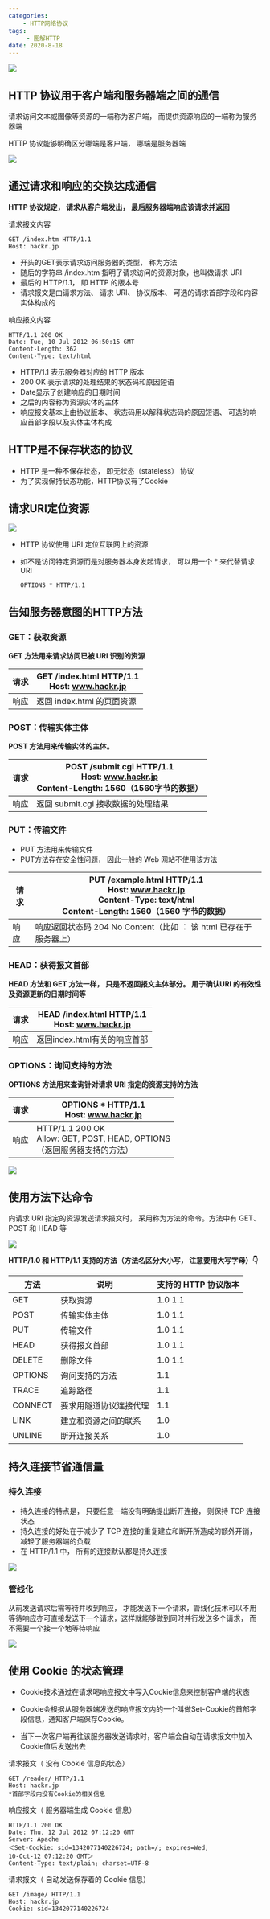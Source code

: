 ```yaml
---
categories:
    - HTTP网络协议
tags:
	 - 图解HTTP
date: 2020-8-18
---
```


![](https://s1.ax1x.com/2020/08/23/d0q5dI.png)

## HTTP 协议用于客户端和服务器端之间的通信
请求访问文本或图像等资源的一端称为客户端， 而提供资源响应的一端称为服务器端

 HTTP 协议能够明确区分哪端是客户端， 哪端是服务器端

![](https://s1.ax1x.com/2020/08/19/d1zwQ0.png)



## 通过请求和响应的交换达成通信

**HTTP 协议规定， 请求从客户端发出， 最后服务器端响应该请求并返回**



请求报文内容

```
GET /index.htm HTTP/1.1
Host: hackr.jp
```

* 开头的GET表示请求访问服务器的类型， 称为方法
* 随后的字符串 /index.htm 指明了请求访问的资源对象，也叫做请求 URI
* 最后的 HTTP/1.1， 即 HTTP 的版本号
* 请求报文是由请求方法、 请求 URI、 协议版本、 可选的请求首部字段和内容实体构成的



响应报文内容

```
HTTP/1.1 200 OK
Date: Tue, 10 Jul 2012 06:50:15 GMT
Content-Length: 362
Content-Type: text/html
```

*  HTTP/1.1 表示服务器对应的 HTTP 版本
* 200 OK 表示请求的处理结果的状态码和原因短语
* Date显示了创建响应的日期时间
* 之后的内容称为资源实体的主体
* 响应报文基本上由协议版本、 状态码用以解释状态码的原因短语、 可选的响应首部字段以及实体主体构成



## HTTP是不保存状态的协议

* HTTP 是一种不保存状态， 即无状态（stateless） 协议
* 为了实现保持状态功能，HTTP协议有了Cookie



## 请求URI定位资源

![](https://s1.ax1x.com/2020/08/20/dJQkQI.png)

* HTTP 协议使用 URI 定位互联网上的资源

* 如不是访问特定资源而是对服务器本身发起请求， 可以用一个 * 来代替请求 URI

  ```text
  OPTIONS * HTTP/1.1
  ```

  

## 告知服务器意图的HTTP方法

### GET：获取资源

**GET 方法用来请求访问已被 URI 识别的资源**

| 请求 | GET /index.html HTTP/1.1<br />Host: www.hackr.jp |
| ---- | ------------------------------------------------ |
| 响应 | 返回 index.html 的页面资源                       |



### POST：传输实体主体

**POST 方法用来传输实体的主体。**

| 请求 | POST /submit.cgi HTTP/1.1<br />Host: www.hackr.jp<br />Content-Length: 1560（1560字节的数据） |
| ---- | ------------------------------------------------------------ |
| 响应 | 返回 submit.cgi 接收数据的处理结果                           |



### PUT：传输文件

* PUT 方法用来传输文件
* PUT方法存在安全性问题， 因此一般的 Web 网站不使用该方法

| 请求 | PUT /example.html HTTP/1.1<br/>Host: www.hackr.jp<br/>Content-Type: text/html<br/>Content-Length: 1560（1560 字节的数据） |
| ---- | ------------------------------------------------------------ |
| 响应 | 响应返回状态码 204 No Content（比如 ： 该 html 已存在于服务器上） |



### HEAD：获得报文首部

**HEAD 方法和 GET 方法一样， 只是不返回报文主体部分。 用于确认URI 的有效性及资源更新的日期时间等**

| 请求 | HEAD /index.html HTTP/1.1<br/>Host: www.hackr.jp |
| ---- | ------------------------------------------------ |
| 响应 | 返回index.html有关的响应首部                     |



### OPTIONS：询问支持的方法

**OPTIONS 方法用来查询针对请求 URI 指定的资源支持的方法**

| 请求 | OPTIONS * HTTP/1.1<br/>Host: www.hackr.jp                    |
| ---- | ------------------------------------------------------------ |
| 响应 | HTTP/1.1 200 OK<br/>Allow: GET, POST, HEAD, OPTIONS<br/>（返回服务器支持的方法） |

![](https://s1.ax1x.com/2020/08/20/dJQmTS.png)



## 使用方法下达命令

向请求 URI 指定的资源发送请求报文时， 采用称为方法的命令。方法中有 GET、 POST 和 HEAD 等

![](https://s1.ax1x.com/2020/08/20/dJQKYQ.png)

**HTTP/1.0 和 HTTP/1.1 支持的方法（方法名区分大小写， 注意要用大写字母）👇**

| 方法    | 说明                   | 支持的 HTTP 协议版本 |
| ------- | ---------------------- | -------------------- |
| GET     | 获取资源               | 1.0  1.1             |
| POST    | 传输实体主体           | 1.0  1.1             |
| PUT     | 传输文件               | 1.0  1.1             |
| HEAD    | 获得报文首部           | 1.0  1.1             |
| DELETE  | 删除文件               | 1.0  1.1             |
| OPTIONS | 询问支持的方法         | 1.1                  |
| TRACE   | 追踪路径               | 1.1                  |
| CONNECT | 要求用隧道协议连接代理 | 1.1                  |
| LINK    | 建立和资源之间的联系   | 1.0                  |
| UNLINE  | 断开连接关系           | 1.0                  |



## 持久连接节省通信量

### 持久连接

*  持久连接的特点是， 只要任意一端没有明确提出断开连接， 则保持 TCP 连接状态
* 持久连接的好处在于减少了 TCP 连接的重复建立和断开所造成的额外开销， 减轻了服务器端的负载
* 在 HTTP/1.1 中， 所有的连接默认都是持久连接

![](https://s1.ax1x.com/2020/08/20/dJQMWj.png)

### 管线化

 从前发送请求后需等待并收到响应， 才能发送下一个请求，管线化技术可以不用等待响应亦可直接发送下一个请求，这样就能够做到同时并行发送多个请求， 而不需要一个接一个地等待响应

![](https://s1.ax1x.com/2020/08/20/dJQuFg.png)

##  使用 Cookie 的状态管理

* Cookie技术通过在请求喝响应报文中写入Cookie信息来控制客户端的状态

* Cookie会根据从服务器端发送的响应报文内的一个叫做Set-Cookie的首部字段信息，通知客户端保存Cookie。

* 当下一次客户端再往该服务器发送请求时，客户端会自动在请求报文中加入Cookie值后发送出去



请求报文（ 没有 Cookie 信息的状态）

```text
GET /reader/ HTTP/1.1
Host: hackr.jp
*首部字段内没有Cookie的相关信息
```

响应报文（ 服务器端生成 Cookie 信息）

```text
HTTP/1.1 200 OK
Date: Thu, 12 Jul 2012 07:12:20 GMT
Server: Apache
＜Set-Cookie: sid=1342077140226724; path=/; expires=Wed,
10-Oct-12 07:12:20 GMT＞
Content-Type: text/plain; charset=UTF-8
```

请求报文（ 自动发送保存着的 Cookie 信息）

```text
GET /image/ HTTP/1.1
Host: hackr.jp
Cookie: sid=1342077140226724
```

